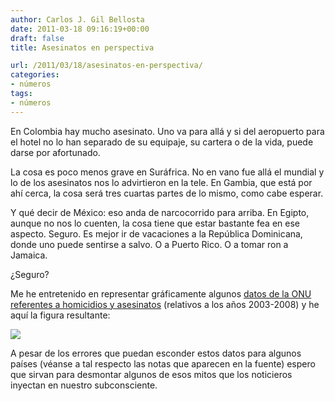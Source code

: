 ```yaml
---
author: Carlos J. Gil Bellosta
date: 2011-03-18 09:16:19+00:00
draft: false
title: Asesinatos en perspectiva

url: /2011/03/18/asesinatos-en-perspectiva/
categories:
- números
tags:
- números
---
```


En Colombia hay mucho asesinato. Uno va para allá y si del aeropuerto para el hotel no lo han separado de su equipaje, su cartera o de la vida, puede darse por afortunado.

La cosa es poco menos grave en Suráfrica. No en vano fue allá el mundial y lo de los asesinatos nos lo advirtieron en la tele. En Gambia, que está por ahí cerca, la cosa será tres cuartas partes de lo mismo, como cabe esperar.

Y qué decir de México: eso anda de narcocorrido para arriba. En Egipto, aunque no nos lo cuenten, la cosa tiene que estar bastante fea en ese aspecto. Seguro. Es mejor ir de vacaciones a la República Dominicana, donde uno puede sentirse a salvo. O a Puerto Rico. O a tomar ron a Jamaica.

¿Seguro?

Me he entretenido en representar gráficamente algunos [datos de la ONU referentes a homicidios y asesinatos](http://www.unodc.org/unodc/en/data-and-analysis/homicide.html) (relativos a los años 2003-2008) y he aquí la figura resultante:

![](/wp-uploads/2011/03/asesinatos_por_pais1.png#center)

A pesar de los errores que puedan esconder estos datos para algunos países (véanse a tal respecto las notas que aparecen en la fuente) espero que sirvan para desmontar algunos de esos mitos que los noticieros inyectan en nuestro subconsciente.


